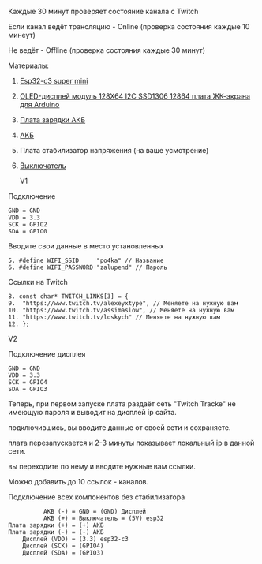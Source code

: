 Каждые 30 минут проверяет состояние канала с Twitch

Если канал ведёт трансляцию - Online (проверка состояния каждые 10 минеут)
	
Не ведёт - Offline (проверка состояния каждые 30 минут)


				
Материалы:
	
1.  [Esp32-c3 super mini](https://aliexpress.ru/item/1005008071552950.html?spm=a2g2w.orderdetail.0.0.1b154aa6PEifeg&sku_id=12000043776095242&_ga=2.189686635.170616291.1747557580-163422283.1734148707)	
2.  [OLED-дисплей модуль 128X64 I2C SSD1306 12864 плата ЖК-экрана для Arduino](https://aliexpress.ru/item/1005003660103053.html?spm=a2g2w.orderdetail.0.0.57ef4aa6J2MVI1&sku_id=12000026690967964&_ga=2.189686635.170616291.1747557580-163422283.1734148707)
3.  [Плата зарядки АКБ](https://aliexpress.ru/item/1005008071552950.html?spm=a2g2w.orderdetail.0.0.1b154aa6PEifeg&sku_id=12000043776095242&_ga=2.189686635.170616291.1747557580-163422283.1734148707)
4.  [АКБ](https://aliexpress.ru/item/32765535358.html?sku_id=65817664434)
5.  Плата стабилизатор напряжения (на ваше усмотрение)
6.  [Выключатель](https://aliexpress.ru/item/32964400942.html?spm=a2g2w.orderdetail.0.0.50824aa64SqFKa&sku_id=66549810542&_ga=2.155609851.170616291.1747557580-163422283.1734148707)

	
    V1 

  Подключение

	GND = GND
 	VDD = 3.3
	SCK = GPIO2
 	SDA = GPIO0

 Вводите свои данные в место установленных

	5. #define WIFI_SSID     "po4ka" // Название
	6. #define WIFI_PASSWORD "zalupend" // Пароль

 Ссылки на Twitch 

	8. const char* TWITCH_LINKS[3] = {
	9.  "https://www.twitch.tv/alexeyxtype", // Меняете на нужную вам
	10. "https://www.twitch.tv/assimaslow", // Меняете на нужную вам
	11. "https://www.twitch.tv/loskych" // Меняете на нужную вам
	12. };

V2

  Подключение дисплея
	
 	GND = GND
 	VDD = 3.3
	SCK = GPIO4
 	SDA = GPIO3

Теперь, при первом запуске плата раздаёт сеть "Twitch Tracke" не имеющую пароля и выводит на дисплей ip сайта.

 подключившись, вы вводите данные от своей сети и сохраняете.
 
плата перезапускается и 2-3 минуты показывает локальный ip в данной сети.

вы переходите по нему и вводите нужные вам ссылки.

Можно добавить до 10 ссылок - каналов.

Подключение всех компонентов без стабилизатора

	 
              AKB (-) = GND = (GND) Дисплей
	          AKB (+) = Выключатель = (5V) esp32
 	Плата зарядки (+) = (+) АКБ
 	Плата зарядки (-) = (-) АКБ
	    Дисплей	(VDD) = (3.3) esp32-c3
	    Дисплей (SCK) = (GPIO4)
	    Дисплей	(SDA) = (GPIO3)
 
